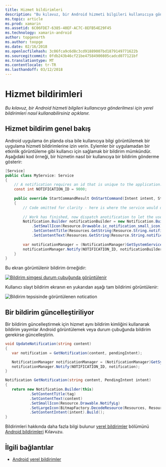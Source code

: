 ```yaml
---
title: Hizmet bildirimleri
description: "Bu kılavuz, bir Android hizmeti bilgileri kullanıcıya gönderilmesi için yerel bildirimleri nasıl kullanabilirsiniz açıklanır."
ms.topic: article
ms.prod: xamarin
ms.assetid: 6C06FDE7-6385-40EF-AC7C-8EFB54E29F45
ms.technology: xamarin-android
author: topgenorth
ms.author: toopge
ms.date: 02/16/2018
ms.openlocfilehash: 3c06fca9c6d8c3cd91889007bd1879149771622b
ms.sourcegitcommit: 0fdb243b46cf21be47584900805cadcd077121bf
ms.translationtype: MT
ms.contentlocale: tr-TR
ms.lasthandoff: 03/12/2018
---
```

# <a name="service-notifications"></a>Hizmet bildirimleri

_Bu kılavuz, bir Android hizmeti bilgileri kullanıcıya gönderilmesi için yerel bildirimleri nasıl kullanabilirsiniz açıklanır._


## <a name="service-notifications-overview"></a>Hizmet bildirim genel bakış

Android uygulama ön planda olsa bile kullanıcıya bilgi görüntülemek bir uygulama hizmeti bildirimlerine izin verin. Eylemler bir uygulamadan bir etkinlik görüntüleme gibi kullanıcı için sağlamak bir bildirim mümkündür. Aşağıdaki kod örneği, bir hizmetin nasıl bir kullanıcıya bir bildirim gönderme gösterir:

```csharp
[Service]
public class MyService: Service 
{
    // A notification requires an id that is unique to the application.
    const int NOTIFICATION_ID = 9000;
    
    public override StartCommandResult OnStartCommand(Intent intent, StartCommandFlags flags, int startId)
    {
        // Code omitted for clarity - here is where the service would do something.
    
        // Work has finished, now dispatch anotification to let the user know.
        Notification.Builder notificationBuilder = new Notification.Builder(this)
            .SetSmallIcon(Resource.Drawable.ic_notification_small_icon)
            .SetContentTitle(Resources.GetString(Resource.String.notification_content_title))
            .SetContentText(Resources.GetString(Resource.String.notification_content_text));
        
        var notificationManager = (NotificationManager)GetSystemService(NotificationService);
        notificationManager.Notify(NOTIFICATION_ID, notificationBuilder.Build());
    }
}
```

Bu ekran görüntülenir bildirim örneğidir:

[![Bildirim simgesi durum çubuğunda görüntülenir](service-notifications-images/01-notification-sml.png)](service-notifications-images/01-notification.png#lightbox)

Kullanıcı slayt bildirim ekranın en yukarıdan aşağı tam bildirimi görüntülenir:

![Bildirim tepsisinde görüntülenen notication](service-notifications-images/02-fullnotification.png)


## <a name="updating-a-notification"></a>Bir bildirim güncelleştiriliyor

Bir bildirim güncelleştirmek için hizmet aynı bildirim kimliğini kullanarak bildirim yayımlar Android görüntülemek veya durum çubuğunda bildirim gerekirse güncelleştirin.

```csharp 
void UpdateNotification(string content)
{
   var notification = GetNotification(content, pendingIntent);

   NotificationManager notificationManager = (NotificationManager)GetSystemService(Context.NotificationService);
   notificationManager.Notify(NOTIFICATION_ID, notification);
}

Notification GetNotification(string content, PendingIntent intent)
{
   return new Notification.Builder(this)
           .SetContentTitle(tag)
           .SetContentText(content)
           .SetSmallIcon(Resource.Drawable.NotifyLg)
           .SetLargeIcon(BitmapFactory.DecodeResource(Resources, Resource.Drawable.Icon))
           .SetContentIntent(intent).Build();
}
```

Bildirimleri hakkında daha fazla bilgi bulunur [yerel bildirimler](~/android/app-fundamentals/notifications/local-notifications.md) bölümünü [Android bildirimleri](~/android/app-fundamentals/notifications/index.md) Kılavuzu.


## <a name="related-links"></a>İlgili bağlantılar

- [Android yerel bildirimler](~/android/app-fundamentals/notifications/local-notifications.md)
